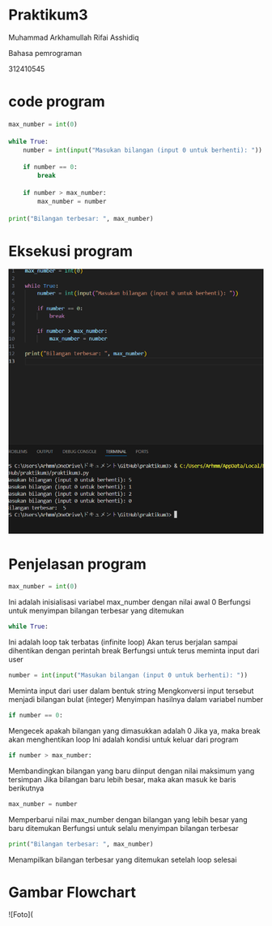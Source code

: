 # Praktikum3

Muhammad Arkhamullah Rifai Asshidiq

Bahasa pemrograman

312410545

# code program
```python
max_number = int(0)

while True:
    number = int(input("Masukan bilangan (input 0 untuk berhenti): "))

    if number == 0:
        break

    if number > max_number:
        max_number = number

print("Bilangan terbesar: ", max_number)

```
# Eksekusi program
![Foto](https://github.com/MuhammadArkham/Foto/blob/main/Screenshot%202024-10-22%20211528.png?raw=true)

# Penjelasan program

```Python
max_number = int(0)
```

Ini adalah inisialisasi variabel max_number dengan nilai awal 0
Berfungsi untuk menyimpan bilangan terbesar yang ditemukan

```Python
while True:
```

Ini adalah loop tak terbatas (infinite loop)
Akan terus berjalan sampai dihentikan dengan perintah break
Berfungsi untuk terus meminta input dari user

```Python
number = int(input("Masukan bilangan (input 0 untuk berhenti): "))
```

Meminta input dari user dalam bentuk string
Mengkonversi input tersebut menjadi bilangan bulat (integer)
Menyimpan hasilnya dalam variabel number

```Python
if number == 0:
```

Mengecek apakah bilangan yang dimasukkan adalah 0
Jika ya, maka break akan menghentikan loop
Ini adalah kondisi untuk keluar dari program

```Python
if number > max_number:
```

Membandingkan bilangan yang baru diinput dengan nilai maksimum yang tersimpan
Jika bilangan baru lebih besar, maka akan masuk ke baris berikutnya

```Python
max_number = number
```

Memperbarui nilai max_number dengan bilangan yang lebih besar yang baru ditemukan
Berfungsi untuk selalu menyimpan bilangan terbesar

```Python
print("Bilangan terbesar: ", max_number)
```

Menampilkan bilangan terbesar yang ditemukan setelah loop selesai

# Gambar Flowchart
![Foto](
